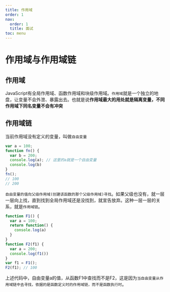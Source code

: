 ```yaml
---
title: 作用域
order: 1
nav:
  order: 1
  title: 面试
toc: menu
---
```


# **作用域与作用域链**

## 作用域

JavaScript有全局作用域、函数作用域和块级作用域。`作用域`就是一个独立的地盘，让变量不会外泄、暴露出去。也就是说**作用域最大的用处就是隔离变量，不同作用域下同名变量不会有冲突**

## 作用域链

当前作用域没有定义的变量，叫做`自由变量`

```js
var a = 100;
function fn() {
  var b = 200;
  console.log(a); // 这里的a就是一个自由变量
  console.log(b)
}
fn();
// 100
// 200
```

`自由变量的值向父级作用域(创建该函数的那个父级作用域)寻找`。如果父级也没有，就一层一层向上找，直到找到全局作用域还是没找到，就宣告放弃。这种一层一层的关系，就是`作用域链`。

```js
function F1() {
  var a = 100;
  return function() {
    console.log(a)
  }
}
function F2(f1) {
  var a = 200;
  console.log(f1())
}
var f1 = F1();
F2(f1); // 100
```

上述代码中，自由变量a的值，从函数F1中查找而不是F2，这是因为`当自由变量从作用域链中去寻找，依据的是函数定义时的作用域链，而不是函数执行时`。

